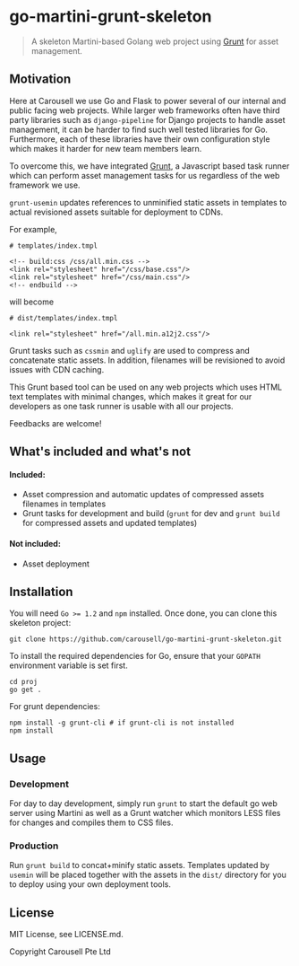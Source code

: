 # go-martini-grunt-skeleton

> A skeleton Martini-based Golang web project using [Grunt](https://gruntjs.com/) for asset management.

## Motivation

Here at Carousell we use Go and Flask to power several of our internal and
public facing web projects.  While larger web frameworks often have third party
libraries such as `django-pipeline` for Django projects to handle asset
management, it can be harder to find such well tested libraries for Go.
Furthermore, each of these libraries have their own configuration style which
makes it harder for new team members learn.

To overcome this, we have integrated [Grunt](https://gruntjs.com/), a
Javascript based task runner which can perform asset management tasks for us
regardless of the web framework we use.

`grunt-usemin` updates references to unminified static assets in templates to
actual revisioned assets suitable for deployment to CDNs.

For example,

    # templates/index.tmpl

    <!-- build:css /css/all.min.css -->
    <link rel="stylesheet" href="/css/base.css"/>
    <link rel="stylesheet" href="/css/main.css"/>
    <!-- endbuild -->


will become

    # dist/templates/index.tmpl

    <link rel="stylesheet" href="/all.min.a12j2.css"/>


Grunt tasks such as `cssmin` and `uglify` are used to compress and concatenate
static assets. In addition, filenames will be revisioned to avoid issues
with CDN caching.

This Grunt based tool can be used on any web projects which uses HTML text
templates with minimal changes, which makes it great for our developers as one
task runner is usable with all our projects.

Feedbacks are welcome!

## What's included and what's not

#### Included:

- Asset compression and automatic updates of compressed assets filenames in templates
- Grunt tasks for development and build (`grunt` for dev and `grunt build` for compressed assets and updated templates)

#### Not included:

- Asset deployment


## Installation

You will need `Go >= 1.2` and `npm` installed. Once done, you can clone this
skeleton project:

```
git clone https://github.com/carousell/go-martini-grunt-skeleton.git
```

To install the required dependencies for Go, ensure that your `GOPATH`
environment variable is set first.

```
cd proj
go get .
```

For grunt dependencies:

```
npm install -g grunt-cli # if grunt-cli is not installed
npm install
```

## Usage

### Development

For day to day development, simply run `grunt` to start the default go web server
using Martini as well as a Grunt watcher which monitors LESS files for changes
and compiles them to CSS files.

### Production

Run `grunt build` to concat+minify static assets. Templates updated by `usemin`
will be placed together with the assets in the `dist/` directory for you to deploy
using your own deployment tools.

## License

MIT License, see LICENSE.md.

Copyright Carousell Pte Ltd
